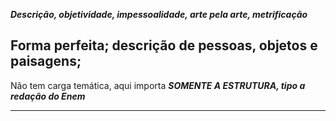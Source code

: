 ***Descrição, objetividade, impessoalidade, arte pela arte, metrificação***

## Forma perfeita; descrição de pessoas, objetos e paisagens; 

Não tem carga temática, aqui importa ***SOMENTE A ESTRUTURA, tipo a redação do Enem***

---

